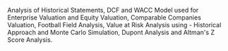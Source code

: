 Analysis of Historical Statements,
DCF and WACC Model used for Enterprise Valuation and Equity Valuation,
Comparable Companies Valuation,
Football Field Analysis,
Value at Risk Analysis using - Historical Approach and Monte Carlo Simulation,
Dupont Analysis and Altman's Z Score Analysis.
